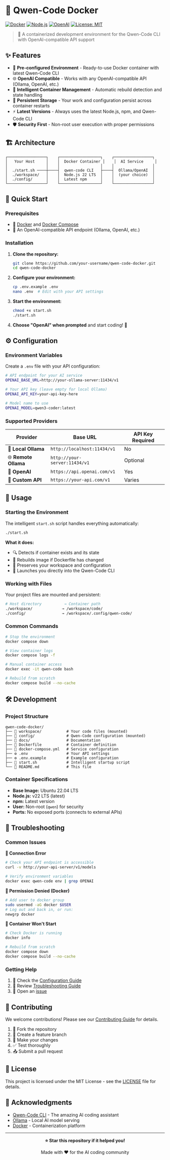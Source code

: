# 🚀 Qwen-Code Docker

[![Docker](https://img.shields.io/badge/docker-%230db7ed.svg?style=for-the-badge&logo=docker&logoColor=white)](https://www.docker.com/)
[![Node.js](https://img.shields.io/badge/node.js-6DA55F?style=for-the-badge&logo=node.js&logoColor=white)](https://nodejs.org/)
[![OpenAI](https://img.shields.io/badge/OpenAI-412991?style=for-the-badge&logo=openai&logoColor=white)](https://openai.com/)
[![License: MIT](https://img.shields.io/badge/License-MIT-yellow.svg?style=for-the-badge)](https://opensource.org/licenses/MIT)

> 🐳 A containerized development environment for the Qwen-Code CLI with OpenAI-compatible API support

## ✨ Features

- 🔧 **Pre-configured Environment** - Ready-to-use Docker container with latest Qwen-Code CLI
- 🌐 **OpenAI Compatible** - Works with any OpenAI-compatible API (Ollama, OpenAI, etc.)
- 🔄 **Intelligent Container Management** - Automatic rebuild detection and state handling
- 📁 **Persistent Storage** - Your work and configuration persist across container restarts
- ⚡ **Latest Versions** - Always uses the latest Node.js, npm, and Qwen-Code CLI
- 🛡️ **Security First** - Non-root user execution with proper permissions

## 🏗️ Architecture

```
┌─────────────────┐    ┌──────────────────┐    ┌─────────────────┐
│   Your Host     │    │  Docker Container │    │  AI Service     │
│                 │    │                  │    │                 │
│  ./start.sh ────┼────┤  qwen-code CLI   ├────┤  Ollama/OpenAI  │
│  ./workspace/   │    │  Node.js 22 LTS  │    │  (your choice)  │
│  ./config/      │    │  Latest npm      │    │                 │
└─────────────────┘    └──────────────────┘    └─────────────────┘
```

## 🚀 Quick Start

### Prerequisites

- 🐳 [Docker](https://docs.docker.com/get-docker/) and [Docker Compose](https://docs.docker.com/compose/install/)
- 🤖 An OpenAI-compatible API endpoint (Ollama, OpenAI, etc.)

### Installation

1. **Clone the repository:**
   ```bash
   git clone https://github.com/your-username/qwen-code-docker.git
   cd qwen-code-docker
   ```

2. **Configure your environment:**
   ```bash
   cp .env.example .env
   nano .env  # Edit with your API settings
   ```

3. **Start the environment:**
   ```bash
   chmod +x start.sh
   ./start.sh
   ```

4. **Choose "OpenAI" when prompted** and start coding! 🎉

## ⚙️ Configuration

### Environment Variables

Create a `.env` file with your API configuration:

```bash
# API endpoint for your AI service
OPENAI_BASE_URL=http://your-ollama-server:11434/v1

# Your API key (leave empty for local Ollama)
OPENAI_API_KEY=your-api-key-here

# Model name to use
OPENAI_MODEL=qwen3-coder:latest
```

### Supported Providers

| Provider | Base URL | API Key Required |
|----------|----------|------------------|
| 🦙 **Local Ollama** | `http://localhost:11434/v1` | No |
| 🌐 **Remote Ollama** | `http://your-server:11434/v1` | Optional |
| 🧠 **OpenAI** | `https://api.openai.com/v1` | Yes |
| 🔗 **Custom API** | `https://your-api.com/v1` | Varies |

## 🎯 Usage

### Starting the Environment

The intelligent `start.sh` script handles everything automatically:

```bash
./start.sh
```

**What it does:**
- 🔍 Detects if container exists and its state
- 🔄 Rebuilds image if Dockerfile has changed  
- 💾 Preserves your workspace and configuration
- 🚀 Launches you directly into the Qwen-Code CLI

### Working with Files

Your project files are mounted and persistent:

```bash
# Host directory          → Container path
./workspace/             → /workspace/code/
./config/                → /workspace/.config/qwen-code/
```

### Common Commands

```bash
# Stop the environment
docker compose down

# View container logs
docker compose logs -f

# Manual container access
docker exec -it qwen-code bash

# Rebuild from scratch
docker compose build --no-cache
```

## 🛠️ Development

### Project Structure

```
qwen-code-docker/
├── 📁 workspace/           # Your code files (mounted)
├── 📁 config/              # Qwen-Code configuration (mounted)
├── 📁 docs/                # Documentation
├── 🐳 Dockerfile           # Container definition
├── 🐳 docker-compose.yml   # Service configuration
├── ⚙️ .env                 # Your API settings
├── ⚙️ .env.example         # Example configuration
├── 🚀 start.sh             # Intelligent startup script
└── 📖 README.md            # This file
```

### Container Specifications

- **Base Image:** Ubuntu 22.04 LTS
- **Node.js:** v22 LTS (latest)
- **npm:** Latest version
- **User:** Non-root (`qwen`) for security
- **Ports:** No exposed ports (connects to external APIs)

## 🔧 Troubleshooting

### Common Issues

**🔴 Connection Error**
```bash
# Check your API endpoint is accessible
curl -v http://your-api-server/v1/models

# Verify environment variables
docker exec qwen-code env | grep OPENAI
```

**🔴 Permission Denied (Docker)**
```bash
# Add user to docker group
sudo usermod -aG docker $USER
# Log out and back in, or run:
newgrp docker
```

**🔴 Container Won't Start**
```bash
# Check Docker is running
docker info

# Rebuild from scratch
docker compose down
docker compose build --no-cache
```

### Getting Help

1. 📖 Check the [Configuration Guide](docs/CONFIGURATION.md)
2. 🐛 Review [Troubleshooting Guide](docs/TROUBLESHOOTING.md)  
3. 💬 Open an [issue](https://github.com/your-username/qwen-code-docker/issues)

## 🤝 Contributing

We welcome contributions! Please see our [Contributing Guide](CONTRIBUTING.md) for details.

1. 🍴 Fork the repository
2. 🌿 Create a feature branch
3. 📝 Make your changes
4. ✅ Test thoroughly
5. 📤 Submit a pull request

## 📄 License

This project is licensed under the MIT License - see the [LICENSE](LICENSE) file for details.

## 🙏 Acknowledgments

- [Qwen-Code CLI](https://github.com/QwenLM/Qwen3-Coder) - The amazing AI coding assistant
- [Ollama](https://ollama.ai/) - Local AI model serving
- [Docker](https://www.docker.com/) - Containerization platform

---

<div align="center">

**⭐ Star this repository if it helped you!**

Made with ❤️ for the AI coding community

</div>